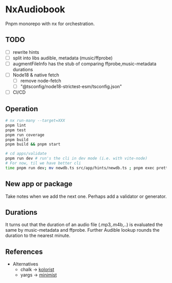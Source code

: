 
# NxAudiobook

Pnpm monorepo with nx for orchestration.

## TODO

- [ ] rewrite hints
- [ ] split into libs audible, metadata (music/ffprobe)
- [ ] augmentFileInfo has the stub of comparing ffprobe,music-metadata durations
- [ ] Node18 & native fetch
  - [ ] remove node-fetch
  - [ ] "@tsconfig/node18-strictest-esm/tsconfig.json"
- [ ] CI/CD

## Operation

```bash
# nx run-many --target=XXX
pnpm lint
pnpm test
pnpm run coverage
pnpm build
pnpm build && pnpm start

# cd apps/validate
pnpm run dev # run's the cli in dev mode (i.e. with vite-node)
# For now, til we have better cli
time pnpm run dev; mv newdb.ts src/app/hints/newdb.ts ; pnpm exec prettier --write src/app/hints/newdb.ts ; difft src/app/hints/*db.ts
```

## New app or package

Take notes when we add the next one. Perhaps add a validator or generator.

## Durations

It turns out that the duration of an audio file (.mp3,.m4b,..) is evaluated the same by music-metadata and ffprobe.
Further Audible lookup rounds the duration to the nearest minute.

## References

- Alternatives
  - chalk -> [kolorist](https://github.com/marvinhagemeister/kolorist)
  - yargs -> [minimist](https://github.com/minimistjs/minimist)
